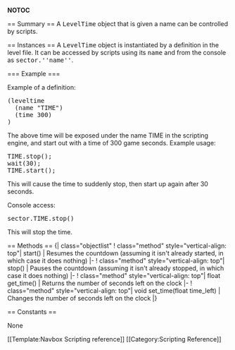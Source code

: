 __NOTOC__

== Summary ==
A <tt>LevelTime</tt> object that is given a name can be controlled by scripts.

== Instances ==
A <tt>LevelTime</tt> object is instantiated by a definition in the level file. It can be accessed by scripts using its <tt>name</tt> and from the console as <tt>sector.''name''</tt>.

=== Example ===

Example of a definition:
<pre>
(leveltime
  (name "TIME")
  (time 300)
)
</pre>

The above time will be exposed under the name TIME in the scripting engine, and start out with a time of 300 game seconds. Example usage:

<pre>
TIME.stop();
wait(30);
TIME.start();
</pre>
This will cause the time to suddenly stop, then start up again after 30 seconds.

Console access:
<pre>
sector.TIME.stop()
</pre>
This will stop the time.

== Methods ==
{| class="objectlist"
! class="method" style="vertical-align: top"| start()
| Resumes the countdown (assuming it isn't already started, in which case it does nothing)
|-
! class="method" style="vertical-align: top"| stop()
| Pauses the countdown (assuming it isn't already stopped, in which case it does nothing)
|-
! class="method" style="vertical-align: top"| float get_time()
| Returns the number of seconds left on the clock
|-
! class="method" style="vertical-align: top"| void set_time(float time_left)
| Changes the number of seconds left on the clock
|}

== Constants ==

None

[[Template:Navbox Scripting reference]]
[[Category:Scripting Reference]]
